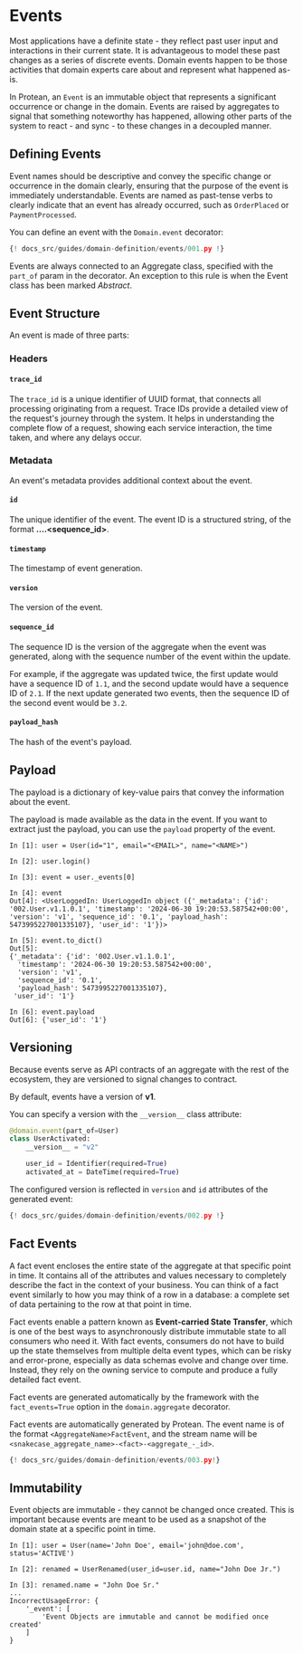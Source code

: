 # Events

Most applications have a definite state - they reflect past user input and
interactions in their current state. It is advantageous to model these past
changes as a series of discrete events. Domain events happen to be those
activities that domain experts care about and represent what happened as-is.

In Protean, an `Event` is an immutable object that represents a significant
occurrence or change in the domain. Events are raised by aggregates to signal
that something noteworthy has happened, allowing other parts of the system to
react - and sync - to these changes in a decoupled manner.

## Defining Events

Event names should be descriptive and convey the specific change or occurrence
in the domain clearly, ensuring that the purpose of the event is immediately
understandable.  Events are named as past-tense verbs to clearly indicate
that an event has already occurred, such as `OrderPlaced` or `PaymentProcessed`.

You can define an event with the `Domain.event` decorator:

```python hl_lines="14-16 19-22 31-33 35-38"
{! docs_src/guides/domain-definition/events/001.py !}
```

Events are always connected to an Aggregate class, specified with the
`part_of` param in the decorator. An exception to this rule is when the
Event class has been marked _Abstract_.


## Event Structure

An event is made of three parts:

### Headers

#### `trace_id`

The `trace_id` is a unique identifier of UUID format, that connects all
processing originating from a request. Trace IDs provide a detailed view of
the request's journey through the system. It helps in understanding the
complete flow of a request, showing each service interaction, the time taken,
and where any delays occur.

### Metadata

An event's metadata provides additional context about the event.

#### `id`

The unique identifier of the event. The event ID is a structured string, of the
format **<domain>.<aggregate>.<version>.<aggregate-id>.<sequence_id>**.

#### `timestamp`

The timestamp of event generation.

#### `version`

The version of the event.

#### `sequence_id`

The sequence ID is the version of the aggregate when the event was generated,
along with the sequence number of the event within the update.

For example, if the aggregate was updated twice, the first update would have a
sequence ID of `1.1`, and the second update would have a sequence ID of `2.1`.
If the next update generated two events, then the sequence ID of the second
event would be `3.2`.

#### `payload_hash`

The hash of the event's payload.

## Payload

The payload is a dictionary of key-value pairs that convey the information
about the event.

The payload is made available as the data in the event. If
you want to extract just the payload, you can use the `payload` property
of the event.

```shell hl_lines="17 19-20"
In [1]: user = User(id="1", email="<EMAIL>", name="<NAME>")

In [2]: user.login()

In [3]: event = user._events[0]

In [4]: event
Out[4]: <UserLoggedIn: UserLoggedIn object ({'_metadata': {'id': '002.User.v1.1.0.1', 'timestamp': '2024-06-30 19:20:53.587542+00:00', 'version': 'v1', 'sequence_id': '0.1', 'payload_hash': 5473995227001335107}, 'user_id': '1'})>

In [5]: event.to_dict()
Out[5]: 
{'_metadata': {'id': '002.User.v1.1.0.1',
  'timestamp': '2024-06-30 19:20:53.587542+00:00',
  'version': 'v1',
  'sequence_id': '0.1',
  'payload_hash': 5473995227001335107},
 'user_id': '1'}

In [6]: event.payload
Out[6]: {'user_id': '1'}
```

## Versioning

Because events serve as API contracts of an aggregate with the rest of the
ecosystem, they are versioned to signal changes to contract.

By default, events have a version of **v1**.

You can specify a version with the `__version__` class attribute:

```python hl_lines="3"
@domain.event(part_of=User)
class UserActivated:
    __version__ = "v2"

    user_id = Identifier(required=True)
    activated_at = DateTime(required=True)
```

The configured version is reflected in `version` and `id` attributes of the
generated event:

```python hl_lines="34 50 52 66 68"
{! docs_src/guides/domain-definition/events/002.py !}
```

## Fact Events

A fact event encloses the entire state of the aggregate at that specific point
in time. It contains all of the attributes and values necessary to completely
describe the fact in the context of your business. You can think of a fact
event similarly to how you may think of a row in a database: a complete set of
data pertaining to the row at that point in time.

Fact events enable a pattern known as **Event-carried State Transfer**, which is
one of the best ways to asynchronously distribute immutable state to all
consumers who need it. With fact events, consumers do not have to build up the
state themselves from multiple delta event types, which can be risky and
error-prone, especially as data schemas evolve and change over time. Instead,
they rely on the owning service to compute and produce a fully detailed fact
event.

Fact events are generated automatically by the framework with the
`fact_events=True` option in the `domain.aggregate` decorator.

Fact events are automatically generated by Protean. The event name is of the
format `<AggregateName>FactEvent`, and the stream name will be
`<snakecase_aggregate_name>-<fact>-<aggregate_-_id>`.

```python hl_lines="11 38-52"
{! docs_src/guides/domain-definition/events/003.py!}
```

## Immutability

Event objects are immutable - they cannot be changed once created. This is
important because events are meant to be used as a snapshot of the domain
state at a specific point in time.

```shell hl_lines="5 7-11"
In [1]: user = User(name='John Doe', email='john@doe.com', status='ACTIVE')

In [2]: renamed = UserRenamed(user_id=user.id, name="John Doe Jr.")

In [3]: renamed.name = "John Doe Sr."
...
IncorrectUsageError: {
    '_event': [
        'Event Objects are immutable and cannot be modified once created'
    ]
}
```
